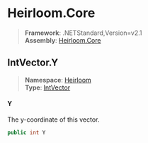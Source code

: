 # Heirloom.Core

> **Framework**: .NETStandard,Version=v2.1  
> **Assembly**: [Heirloom.Core][0]  

## IntVector.Y

> **Namespace**: [Heirloom][0]  
> **Type**: [IntVector][1]  

#### Y

The y-coordinate of this vector.

```cs
public int Y
```

[0]: ../Heirloom.Core.md
[1]: Heirloom.IntVector.md
